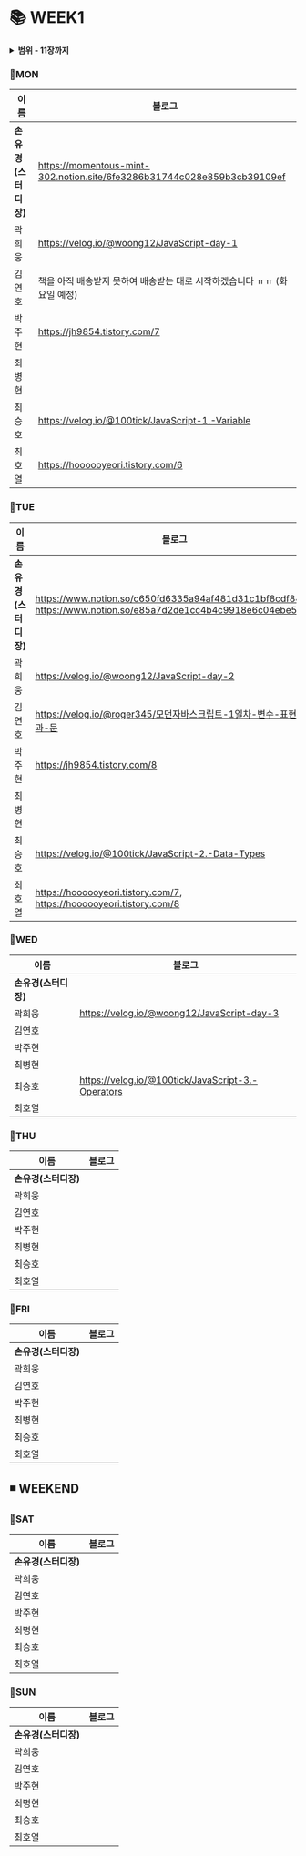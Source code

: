 #  :books: WEEK1
<details>
  <summary><b>범위 - 11장까지</b></summary>
  <div markdown="1">
    
- 01장: 프로그래밍
- 02장: 자바스크립트란?
- 03장: 자바스크립트 개발 환경과 실행 방법
- 04장: 변수
- 05장: 표현식과 문
- 06장: 데이터 타입
- 07장: 연산자
- 08장: 제어문
- 09장: 타입 변환과 단축 평가
- 10장: 객체 리터럴
- 11장: 원시 값과 객체의 비교
  </div>
</details>


### :pushpin:MON
|**이름**|**블로그**|
|----------------|-----------------------|
|**손유경(스터디장)**| https://momentous-mint-302.notion.site/6fe3286b31744c028e859b3cb39109ef|
|곽희웅| https://velog.io/@woong12/JavaScript-day-1|
|김연호| 책을 아직 배송받지 못하여 배송받는 대로 시작하겠습니다 ㅠㅠ (화요일 예정)
|박주현| https://jh9854.tistory.com/7
|최병현| |
|최승호| https://velog.io/@100tick/JavaScript-1.-Variable|
|최호열| https://hoooooyeori.tistory.com/6|

### :pushpin:TUE
|**이름**|**블로그**|
|----------------|-----------------------|
|**손유경(스터디장)**| https://www.notion.so/c650fd6335a94af481d31c1bf8cdf84e, https://www.notion.so/e85a7d2de1cc4b4c9918e6c04ebe5db6|
|곽희웅| https://velog.io/@woong12/JavaScript-day-2|
|김연호| https://velog.io/@roger345/모던자바스크립트-1일차-변수-표현식과-문|
|박주현| https://jh9854.tistory.com/8
|최병현| |
|최승호|https://velog.io/@100tick/JavaScript-2.-Data-Types|
|최호열| https://hoooooyeori.tistory.com/7, https://hoooooyeori.tistory.com/8|

### :pushpin:WED
|**이름**|**블로그**|
|----------------|-----------------------|
|**손유경(스터디장)**| |
|곽희웅| https://velog.io/@woong12/JavaScript-day-3|
|김연호| |
|박주현| |
|최병현| |
|최승호|https://velog.io/@100tick/JavaScript-3.-Operators|
|최호열| |

### :pushpin:THU
|**이름**|**블로그**|
|----------------|-----------------------|
|**손유경(스터디장)**| |
|곽희웅| |
|김연호| |
|박주현| |
|최병현| |
|최승호| |
|최호열| |

### :pushpin:FRI
|**이름**|**블로그**|
|----------------|-----------------------|
|**손유경(스터디장)**| |
|곽희웅| |
|김연호| |
|박주현| |
|최병현| |
|최승호| |
|최호열| |


## ◾ WEEKEND

### :pushpin:SAT
|**이름**|**블로그**|
|----------------|-----------------------|
|**손유경(스터디장)**| |
|곽희웅| |
|김연호| |
|박주현| |
|최병현| |
|최승호| |
|최호열| |

### :pushpin:SUN
|**이름**|**블로그**|
|----------------|-----------------------|
|**손유경(스터디장)**| |
|곽희웅| |
|김연호| |
|박주현| |
|최병현| |
|최승호| |
|최호열| |

